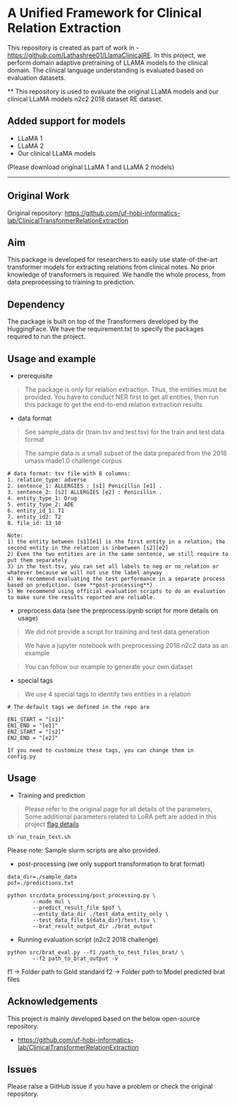 # A Unified Framework for Clinical Relation Extraction
This repository is created as part of work in - https://github.com/Lathashree01/LlamaClinicalRE.
In this project, we perform domain adaptive pretraining of LLAMA models to the clinical domain. The clinical language understanding is evaluated based on evaluation datasets.


** This repository is used to evaluate the original LLaMA models and our clinical LLaMA models n2c2 2018 dataset RE dataset.

## Added support for models
- LLaMA 1
- LLaMA 2
- Our clinical LLaMA models

(Please download original LLaMA 1 and LLaMA 2 models)  

_______________________________________________________________________________________________________


## Original Work
Original repository: https://github.com/uf-hobi-informatics-lab/ClinicalTransformerRelationExtraction

## Aim
This package is developed for researchers to easily use state-of-the-art transformer models for extracting relations from clinical notes. 
No prior knowledge of transformers is required. We handle the whole process, from data preprocessing to training to prediction.

## Dependency
The package is built on top of the Transformers developed by the HuggingFace. 
We have the requirement.txt to specify the packages required to run the project.


## Usage and example
- prerequisite
> The package is only for relation extraction. Thus, the entities must be provided. 
> You have to conduct NER first to get all entities, then run this package to get the end-to-end relation extraction results

- data format
> See sample_data dir (train.tsv and test.tsv) for the train and test data format

> The sample data is a small subset of the data prepared from the 2018 umass made1.0 challenge corpus

```
# data format: tsv file with 8 columns:
1. relation_type: adverse
2. sentence_1: ALLERGIES : [s1] Penicillin [e1] .
3. sentence_2: [s2] ALLERGIES [e2] : Penicillin .
4. entity_type_1: Drug
5. entity_type_2: ADE
6. entity_id_1: T1
7. entity_id2: T2
8. file_id: 13_10

Note: 
1) the entity between [s1][e1] is the first entity in a relation; the second entity in the relation is inbetween [s2][e2]
2) Even the two entities are in the same sentence, we still require to put them separately
3) in the test.tsv, you can set all labels to neg or no_relation or whatever because we will not use the label anyway
4) We recommend evaluating the test performance in a separate process based on prediction. (see **post-processing**)
5) We recommend using official evaluation scripts to do an evaluation to make sure the results reported are reliable.
```

- preprocess data (see the preprocess.ipynb script for more details on usage)
> We did not provide a script for training and test data generation

> We have a jupyter notebook with preprocessing 2018 n2c2 data as an example

> You can follow our example to generate your own dataset

- special tags
> We use 4 special tags to identify two entities in a relation
```
# The default tags we defined in the repo are

EN1_START = "[s1]"
EN1_END = "[e1]"
EN2_START = "[s2]"
EN2_END = "[e2]"

If you need to customize these tags, you can change them in
config.py
```

## Usage

- Training and prediction
  
> Please refer to the original page for all details of the parameters, Some additional parameters related to LoRA peft are added in this project
> [flag details](https://github.com/uf-hobi-informatics-lab/ClinicalTransformerRelationExtraction/wiki/all-parameters)

```
sh run_train_test.sh
```

Please note: Sample slurm scripts are also provided.

- post-processing (we only support transformation to brat format)
```shell script
data_dir=./sample_data
pof=./predictions.txt

python src/data_processing/post_processing.py \
		--mode mul \
		--predict_result_file $pof \
		--entity_data_dir ./test_data_entity_only \
		--test_data_file ${data_dir}/test.tsv \
		--brat_result_output_dir ./brat_output
```
- Running evaluation script (n2c2 2018 challenge)
```shell script
python src/brat_eval.py --f1 /path_to_test_files_brat/ \
		--f2 path_to_brat_output -v
```
f1 -> Folder path to Gold standard 
f2 -> Folder path to Model predicted brat files
  

## Acknowledgements

This project is mainly developed based on the below open-source repository.
- https://github.com/uf-hobi-informatics-lab/ClinicalTransformerRelationExtraction

## Issues
Please raise a GitHub issue if you have a problem or check the original repository.


